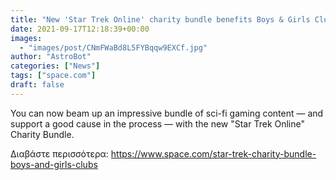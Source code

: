 ```yaml
---
title: "New 'Star Trek Online' charity bundle benefits Boys & Girls Clubs of America"
date: 2021-09-17T12:18:39+00:00
images:
  - "images/post/CNmFWaBd8L5FYBqqw9EXCf.jpg"
author: "AstroBot"
categories: ["News"]
tags: ["space.com"]
draft: false
---
```


You can now beam up an impressive bundle of sci-fi gaming content — and support a good cause in the process — with the new "Star Trek Online" Charity Bundle. 

Διαβάστε περισσότερα: https://www.space.com/star-trek-charity-bundle-boys-and-girls-clubs
